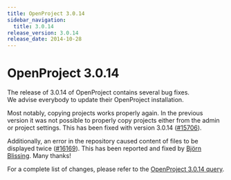 ```yaml
---
title: OpenProject 3.0.14
sidebar_navigation:
  title: 3.0.14
release_version: 3.0.14
release_date: 2014-10-28
---
```


# OpenProject 3.0.14

The release of 3.0.14 of OpenProject contains several bug fixes.  
We advise everybody to update their OpenProject installation.

Most notably, copying projects works properly again. In the previous
version it was not possible to properly copy projects either from the
admin or project settings. This has been fixed with version 3.0.14
([#15706](https://community.openproject.org/work_packages/15706 "[Copy project] Projects cannot be copied (formerly: Subprojects are not copied correctly and the ... (closed)")).

Additionally, an error in the repository caused content of files to be
displayed twice
([#16169](https://community.openproject.org/work_packages/16169 "Viewing content in repository or attachments shows up twice (closed)")).
This has been reported and fixed by [Björn Blissing](https://github.com/bjornblissing). Many thanks!

For a complete list of changes, please refer to the
[OpenProject 3.0.14 query](https://community.openproject.org/versions/490).



